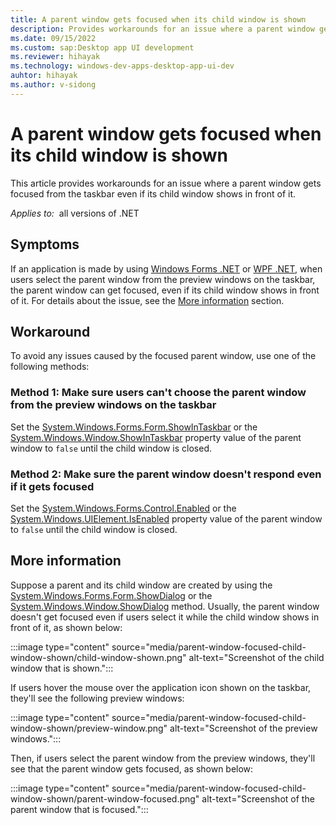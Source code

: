 ```yaml
---
title: A parent window gets focused when its child window is shown
description: Provides workarounds for an issue where a parent window gets focused when its child window is shown.
ms.date: 09/15/2022
ms.custom: sap:Desktop app UI development
ms.reviewer: hihayak
ms.technology: windows-dev-apps-desktop-app-ui-dev
auhtor: hihayak
ms.author: v-sidong
---
```

# A parent window gets focused when its child window is shown

This article provides workarounds for an issue where a parent window gets focused from the taskbar even if its child window shows in front of it.

_Applies to:_&nbsp; all versions of .NET

## Symptoms

If an application is made by using [Windows Forms .NET](/dotnet/desktop/winforms/overview) or [WPF .NET](/dotnet/desktop/wpf/overview), when users select the parent window from the preview windows on the taskbar,
the parent window can get focused, even if its child window shows in front of it. For details about the issue, see the [More information](#more-information) section.

## Workaround

To avoid any issues caused by the focused parent window, use one of the following methods:

### Method 1: Make sure users can't choose the parent window from the preview windows on the taskbar

Set the [System.Windows.Forms.Form.ShowInTaskbar](/dotnet/api/system.windows.forms.form.showintaskbar) or the [System.Windows.Window.ShowInTaskbar](/dotnet/api/system.windows.window.showintaskbar) property value of the parent window to `false` until the child window is closed.

### Method 2: Make sure the parent window doesn't respond even if it gets focused

Set the [System.Windows.Forms.Control.Enabled](/dotnet/api/system.windows.forms.control.enabled) or the [System.Windows.UIElement.IsEnabled](/dotnet/api/system.windows.uielement.isenabled) property value of the parent window to `false` until the child window is closed.

## More information

Suppose a parent and its child window are created by using the [System.Windows.Forms.Form.ShowDialog](/dotnet/api/system.windows.forms.form.showdialog) or the [System.Windows.Window.ShowDialog](/dotnet/api/system.windows.window.showdialog) method. Usually, the parent window doesn't get focused even if users select it while the child window shows in front of it, as shown below:

:::image type="content" source="media/parent-window-focused-child-window-shown/child-window-shown.png" alt-text="Screenshot of the child window that is shown.":::

If users hover the mouse over the application icon shown on the taskbar, they'll see the following preview windows:

:::image type="content" source="media/parent-window-focused-child-window-shown/preview-window.png" alt-text="Screenshot of the preview windows.":::

Then, if users select the parent window from the preview windows, they'll see that the parent window gets focused, as shown below:

:::image type="content" source="media/parent-window-focused-child-window-shown/parent-window-focused.png" alt-text="Screenshot of the parent window that is focused.":::

